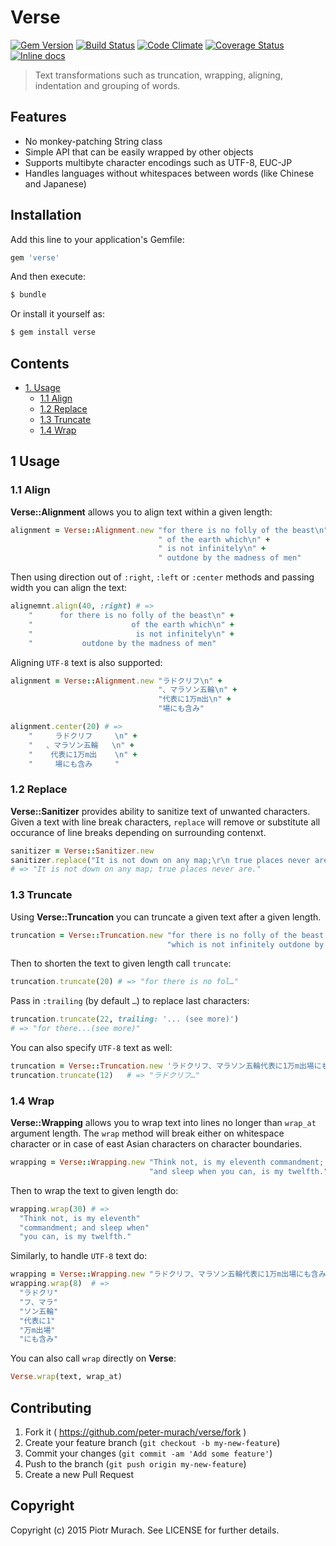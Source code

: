 # Verse
[![Gem Version](https://badge.fury.io/rb/verse.png)][gem]
[![Build Status](https://secure.travis-ci.org/peter-murach/verse.png?branch=master)][travis]
[![Code Climate](https://codeclimate.com/github/peter-murach/verse.png)][codeclimate]
[![Coverage Status](https://coveralls.io/repos/peter-murach/verse/badge.png)][coverage]
[![Inline docs](http://inch-ci.org/github/peter-murach/verse.png)][inchpages]

[gem]: http://badge.fury.io/rb/verse
[travis]: http://travis-ci.org/peter-murach/verse
[codeclimate]: https://codeclimate.com/github/peter-murach/verse
[coverage]: https://coveralls.io/r/peter-murach/verse
[inchpages]: http://inch-ci.org/github/peter-murach/verse

> Text transformations such as truncation, wrapping, aligning, indentation and grouping of words.

## Features

* No monkey-patching String class
* Simple API that can be easily wrapped by other objects
* Supports multibyte character encodings such as UTF-8, EUC-JP
* Handles languages without whitespaces between words (like Chinese and Japanese)

## Installation

Add this line to your application's Gemfile:

```ruby
gem 'verse'
```

And then execute:

```bash
$ bundle
```

Or install it yourself as:

```bash
$ gem install verse
```

## Contents

* [1. Usage](#1-usage)
  * [1.1 Align](#11-align)
  * [1.2 Replace](#12-replace)
  * [1.3 Truncate](#13-truncate)
  * [1.4 Wrap](#14-wrap)

## 1 Usage

### 1.1 Align

**Verse::Alignment** allows you to align text within a given length:

```ruby
alignment = Verse::Alignment.new "for there is no folly of the beast\n" +
                                 " of the earth which\n" +
                                 " is not infinitely\n" +
                                 " outdone by the madness of men"
```

Then using direction out of `:right`, `:left` or `:center` methods and passing width you can align the text:

```ruby
alignemnt.align(40, :right) # =>
    "      for there is no folly of the beast\n" +
    "                      of the earth which\n" +
    "                       is not infinitely\n" +
    "           outdone by the madness of men"
```

Aligning `UTF-8` text is also supported:

```ruby
alignment = Verse::Alignment.new "ラドクリフ\n" +
                                 "、マラソン五輪\n" +
                                 "代表に1万m出\n" +
                                 "場にも含み"

alignment.center(20) # =>
    "     ラドクリフ     \n" +
    "   、マラソン五輪   \n" +
    "    代表に1万m出    \n" +
    "     場にも含み     "
```

### 1.2 Replace

**Verse::Sanitizer** provides ability to sanitize text of unwanted characters. Given a text with line break characters, `replace` will remove or substitute all occurance of line breaks depending on surrounding contenxt.

```ruby
sanitizer = Verse::Sanitizer.new
sanitizer.replace("It is not down on any map;\r\n true places never are.")
# => "It is not down on any map; true places never are."
```

### 1.3 Truncate

Using **Verse::Truncation** you can truncate a given text after a given length.

```ruby
truncation = Verse::Truncation.new "for there is no folly of the beast of the earth " +
                                   "which is not infinitely outdone by the madness of men"

```

Then to shorten the text to given length call `truncate`:

```ruby
truncation.truncate(20) # => "for there is no fol…"
```

Pass in `:trailing` (by default `…`) to replace last characters:

```ruby
truncation.truncate(22, trailing: '... (see more)')
# => "for there...(see more)"
```

You can also specify `UTF-8` text as well:

```ruby
truncation = Verse::Truncation.new 'ラドクリフ、マラソン五輪代表に1万m出場にも含み'
truncation.truncate(12)   # => "ラドクリフ…"
```

### 1.4 Wrap

**Verse::Wrapping** allows you to wrap text into lines no longer than `wrap_at` argument length. The `wrap` method will break either on whitespace character or in case of east Asian characters on character boundaries.

```ruby
wrapping = Verse::Wrapping.new "Think not, is my eleventh commandment; " +
                               "and sleep when you can, is my twelfth."

```

Then to wrap the text to given length do:

```ruby
wrapping.wrap(30) # =>
  "Think not, is my eleventh"
  "commandment; and sleep when"
  "you can, is my twelfth."
```

Similarly, to handle `UTF-8` text do:

```ruby
wrapping = Verse::Wrapping.new "ラドクリフ、マラソン五輪代表に1万m出場にも含み"
wrapping.wrap(8)  # =>
  "ラドクリ"
  "フ、マラ"
  "ソン五輪"
  "代表に1"
  "万m出場"
  "にも含み"
```

You can also call `wrap` directly on **Verse**:

```ruby
Verse.wrap(text, wrap_at)
```

## Contributing

1. Fork it ( https://github.com/peter-murach/verse/fork )
2. Create your feature branch (`git checkout -b my-new-feature`)
3. Commit your changes (`git commit -am 'Add some feature'`)
4. Push to the branch (`git push origin my-new-feature`)
5. Create a new Pull Request

## Copyright

Copyright (c) 2015 Piotr Murach. See LICENSE for further details.
